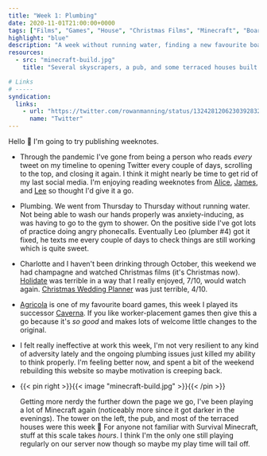 ```yaml
---
title: "Week 1: Plumbing"
date: 2020-11-01T21:00:00+0000
tags: ["Films", "Games", "House", "Christmas Films", "Minecraft", "Board Games", "Plumbing", "Champagne"]
highlight: "blue"
description: "A week without running water, finding a new favourite board game, and two Christmas films which don't compare to The Princess Switch."
resources:
  - src: "minecraft-build.jpg"
    title: "Several skyscrapers, a pub, and some terraced houses built in Minecraft"

# Links
# -----
syndication:
  links:
    - url: "https://twitter.com/rowanmanning/status/1324281206230392832"
      name: "Twitter"
---
```


Hello :wave: I'm going to try publishing weeknotes.

  * Through the pandemic I've gone from being a person who reads _every_ tweet on my timeline to opening Twitter every couple of days, scrolling to the top, and closing it again. I think it might nearly be time to get rid of my last social media. I'm enjoying reading weeknotes from [Alice](https://alicebartlett.co.uk/), [James](https://jamesloveridge.dev/), and [Lee](https://leemoody.co.uk/) so thought I'd give it a go.

  * Plumbing. We went from Thursday to Thursday without running water. Not being able to wash our hands properly was anxiety-inducing, as was having to go to the gym to shower. On the positive side I've got lots of practice doing angry phonecalls. Eventually Leo (plumber #4) got it fixed, he texts me every couple of days to check things are still working which is quite sweet.

  * Charlotte and I haven't been drinking through October, this weekend we had champagne and watched Christmas films (it's Christmas now). [Holidate](https://en.wikipedia.org/wiki/Holidate) was terrible in a way that I really enjoyed, 7/10, would watch again. [Christmas Wedding Planner](https://en.wikipedia.org/wiki/Christmas_Wedding_Planner) was just terrible, 4/10.

  * [Agricola](https://boardgamegeek.com/boardgame/31260/agricola) is one of my favourite board games, this week I played its successor [Caverna](https://boardgamegeek.com/boardgame/102794/caverna-cave-farmers). If you like worker-placement games then give this a go because it's _so good_ and makes lots of welcome little changes to the original.

  * I felt really ineffective at work this week, I'm not very resilient to any kind of adversity lately and the ongoing plumbing issues just killed my ability to think properly. I'm feeling better now, and spent a bit of the weekend rebuilding this website so maybe motivation is creeping back.

  * {{< pin right >}}{{< image "minecraft-build.jpg" >}}{{< /pin >}}
  
    Getting more nerdy the further down the page we go, I've been playing a lot of Minecraft again (noticeably more since it got darker in the evenings). The tower on the left, the pub, and most of the terraced houses were this week :grimacing: For anyone not familiar with Survival Minecraft, stuff at this scale takes _hours_. I think I'm the only one still playing regularly on our server now though so maybe my play time will tail off.

